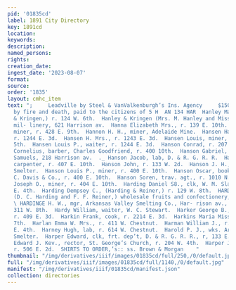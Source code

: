 ```yaml
---
pid: '01835cd'
label: 1891 City Directory
key: 1891cd
location: 
keywords: 
description: 
named_persons: 
rights: 
creation_date: 
ingest_date: '2023-08-07'
format: 
source: 
order: '1835'
layout: cmhc_item
text: ";     Leadville by Steel & VanValkenburgh’s Ins. Agency     $150 000 t osses
  by fire and death, paid to the citizens of 5 H  AN 134 HAR  Hanley Maud Mrs., (Hanley
  & Kringen,) r. 124 W. 6th.  Hanley & Kringen (Mrs. M. Hanley and Miss L. Kringen,)
  mil- linery, 621 Harrison av.  Hanna Elizabeth Mrs., r. 139 E. 10th.  Hannah William,
  miner, r. 428 E. 9th.  Hannon H. H., miner, Adelaide Mine.  Hansen Hans &., lab,
  r. 1244 E. 3d.  Hansen H. Mrs., r. 1243 E. 3d.  Hansen Louis, miner, bds. 300 E.
  5th.  Hansen Louis P., waiter, r. 1244 E. 3d.  Hanson Conrad, r. 207 E. 7th.  Hanson
  Cornelius, barber, Charles Goodfriend, r. 400 10th.  Hanson Gabriel, tailor, L.
  Samuels, 218 Harrison av.  ._ Hanson Jacob, lab, D. & R. G. R. R.  Hanson John,
  carpenter, r. 407 E. 10th.  Hanson John, r. 133 W. 2d.  Hanson J. H., lab, American
  Smelter.  Hanson Louis P., miner, r. 400 E. 10th.  Hanson Oscar, bookbinder, C.
  C. Davis & Co., r. 400 E. 10th.  Hanson Soren, trav. agt., r. 1010 N. Poplar.  Hanway
  Joseph O., miner, r. 404 E. 10th.  Harding Daniel S8., clk, W. M. Slatore, r. 2254
  E. 4th.  Harding Dempsey C., (Harding & Reiner,) r. 129 W. 8th.  HARDING & REINER,
  (D. C. Harding and F. F. Reiner,) wholesale fruits and confectionery, 142 E. 5th.
  \ HARDINGE H. W., mgr, Arkansas Valley Smelting Co., Har- rison av., cor. Elm, r.
  311 W. 8th.  Hardy William, waiter, W. C. Stewart.  Harker George B., (Smith & Harker,)
  r. 409 E. 3d.  Harkin Frank, cook, r. 2214 E. 3d.  Harkins Maria Miss, r. 304 W.
  7th.  Harlan Emma W. Mrs., r. 411 W. Chestnut.  Harman William J., r. rear 3234
  E. 4th.  Harney Hugh, lab, r. 614 W. Chestnut.  Harold P. J., wks. Arkansas Valley
  Smelter.  Harper Edward, clk, frt. dep’t, D. & R. G. R. R., r, 133 E. 11th.  Harper
  Edward J. Kev., rector, St. George’s Church, r. 204 W. 4th.  Harper John, miner,
  r. 506 E. 2d.  SHIRTS TO ORDER,’s:: ss. Brown & Morgan    "
thumbnail: "/img/derivatives/iiif/images/01835cd/full/250,/0/default.jpg"
full: "/img/derivatives/iiif/images/01835cd/full/1140,/0/default.jpg"
manifest: "/img/derivatives/iiif/01835cd/manifest.json"
collection: directories
---
```

